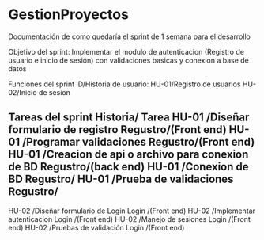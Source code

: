 # GestionProyectos
Documentación de como quedaría el sprint de 1 semana para el desarrollo

Objetivo del sprint: Implementar el modulo de autenticacion (Registro de usuario e inicio de sesión) con validaciones basicas  y conexion a base de datos

Funciones del sprint
ID/Historia de usuario:
HU-01/Registro de usuarios
HU-02/Inicio de sesion

Tareas del sprint
Historia/ Tarea
HU-01   /Diseñar formulario de registro 
Regustro/(Front end)
HU-01   /Programar validaciones
Regustro/(Front end)
HU-01   /Creacion de api o archivo para conexion de BD
Regustro/(back end)
HU-01   /Conexion de BD
Regustro/
HU-01   /Prueba de validaciones
Regustro/
---------------------------------------------------------
HU-02   /Diseñar formulario de Login
Login   /(Front end)
HU-02   /Implementar autenticacion 
Login   /(Front end)
HU-02   /Manejo de sesiones
Login   /(Front end)
HU-02   /Pruebas de validación
Login   /(Front end)
